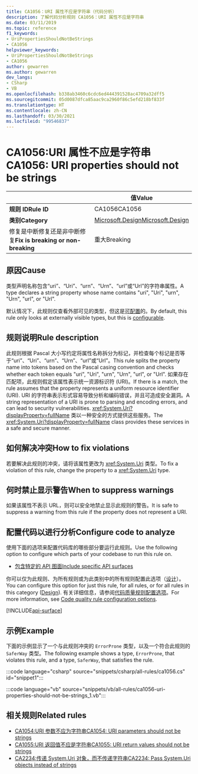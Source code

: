 ```yaml
---
title: CA1056：URI 属性不应是字符串（代码分析）
description: 了解代码分析规则 CA1056：URI 属性不应是字符串
ms.date: 03/11/2019
ms.topic: reference
f1_keywords:
- UriPropertiesShouldNotBeStrings
- CA1056
helpviewer_keywords:
- UriPropertiesShouldNotBeStrings
- CA1056
author: gewarren
ms.author: gewarren
dev_langs:
- CSharp
- VB
ms.openlocfilehash: b338ab3460c6cdc6ed444391528ac4709a32dff5
ms.sourcegitcommit: 05d0087dfca85aac9ca2960f86c5efd218bf833f
ms.translationtype: HT
ms.contentlocale: zh-CN
ms.lasthandoff: 03/30/2021
ms.locfileid: "99546837"
---
```

# <a name="ca1056-uri-properties-should-not-be-strings"></a><span data-ttu-id="c107d-103">CA1056:URI 属性不应是字符串</span><span class="sxs-lookup"><span data-stu-id="c107d-103">CA1056: URI properties should not be strings</span></span>

| | <span data-ttu-id="c107d-104">值</span><span class="sxs-lookup"><span data-stu-id="c107d-104">Value</span></span> |
|-|-|
| <span data-ttu-id="c107d-105">**规则 ID**</span><span class="sxs-lookup"><span data-stu-id="c107d-105">**Rule ID**</span></span> |<span data-ttu-id="c107d-106">CA1056</span><span class="sxs-lookup"><span data-stu-id="c107d-106">CA1056</span></span>|
| <span data-ttu-id="c107d-107">**类别**</span><span class="sxs-lookup"><span data-stu-id="c107d-107">**Category**</span></span> |[<span data-ttu-id="c107d-108">Microsoft.Design</span><span class="sxs-lookup"><span data-stu-id="c107d-108">Microsoft.Design</span></span>](design-warnings.md)|
| <span data-ttu-id="c107d-109">修复是中断修复还是非中断修复</span><span class="sxs-lookup"><span data-stu-id="c107d-109">**Fix is breaking or non-breaking**</span></span> |<span data-ttu-id="c107d-110">重大</span><span class="sxs-lookup"><span data-stu-id="c107d-110">Breaking</span></span>|

## <a name="cause"></a><span data-ttu-id="c107d-111">原因</span><span class="sxs-lookup"><span data-stu-id="c107d-111">Cause</span></span>

<span data-ttu-id="c107d-112">类型声明名称包含“uri”、“Uri”、“urn”、“Urn”、“url”或“Url”的字符串属性。</span><span class="sxs-lookup"><span data-stu-id="c107d-112">A type declares a string property whose name contains "uri", "Uri", "urn", "Urn", "url", or "Url".</span></span>

<span data-ttu-id="c107d-113">默认情况下，此规则仅查看外部可见的类型，但这是[可配置](#configure-code-to-analyze)的。</span><span class="sxs-lookup"><span data-stu-id="c107d-113">By default, this rule only looks at externally visible types, but this is [configurable](#configure-code-to-analyze).</span></span>

## <a name="rule-description"></a><span data-ttu-id="c107d-114">规则说明</span><span class="sxs-lookup"><span data-stu-id="c107d-114">Rule description</span></span>

<span data-ttu-id="c107d-115">此规则根据 Pascal 大小写约定将属性名称拆分为标记，并检查每个标记是否等于“uri”、“Uri”、“urn”、“Urn”、“url”或“Url”。</span><span class="sxs-lookup"><span data-stu-id="c107d-115">This rule splits the property name into tokens based on the Pascal casing convention and checks whether each token equals "uri", "Uri", "urn", "Urn", "url", or "Url".</span></span> <span data-ttu-id="c107d-116">如果存在匹配项，此规则假定该属性表示统一资源标识符 (URI)。</span><span class="sxs-lookup"><span data-stu-id="c107d-116">If there is a match, the rule assumes that the property represents a uniform resource identifier (URI).</span></span> <span data-ttu-id="c107d-117">URI 的字符串表示形式容易导致分析和编码错误，并且可造成安全漏洞。</span><span class="sxs-lookup"><span data-stu-id="c107d-117">A string representation of a URI is prone to parsing and encoding errors, and can lead to security vulnerabilities.</span></span> <span data-ttu-id="c107d-118"><xref:System.Uri?displayProperty=fullName> 类以一种安全的方式提供这些服务。</span><span class="sxs-lookup"><span data-stu-id="c107d-118">The <xref:System.Uri?displayProperty=fullName> class provides these services in a safe and secure manner.</span></span>

## <a name="how-to-fix-violations"></a><span data-ttu-id="c107d-119">如何解决冲突</span><span class="sxs-lookup"><span data-stu-id="c107d-119">How to fix violations</span></span>

<span data-ttu-id="c107d-120">若要解决此规则的冲突，请将该属性更改为 <xref:System.Uri> 类型。</span><span class="sxs-lookup"><span data-stu-id="c107d-120">To fix a violation of this rule, change the property to a <xref:System.Uri> type.</span></span>

## <a name="when-to-suppress-warnings"></a><span data-ttu-id="c107d-121">何时禁止显示警告</span><span class="sxs-lookup"><span data-stu-id="c107d-121">When to suppress warnings</span></span>

<span data-ttu-id="c107d-122">如果该属性不表示 URL，则可以安全地禁止显示此规则的警告。</span><span class="sxs-lookup"><span data-stu-id="c107d-122">It is safe to suppress a warning from this rule if the property does not represent a URI.</span></span>

## <a name="configure-code-to-analyze"></a><span data-ttu-id="c107d-123">配置代码以进行分析</span><span class="sxs-lookup"><span data-stu-id="c107d-123">Configure code to analyze</span></span>

<span data-ttu-id="c107d-124">使用下面的选项来配置代码库的哪些部分要运行此规则。</span><span class="sxs-lookup"><span data-stu-id="c107d-124">Use the following option to configure which parts of your codebase to run this rule on.</span></span>

- [<span data-ttu-id="c107d-125">包含特定的 API 图面</span><span class="sxs-lookup"><span data-stu-id="c107d-125">Include specific API surfaces</span></span>](#include-specific-api-surfaces)

<span data-ttu-id="c107d-126">你可以仅为此规则、为所有规则或为此类别中的所有规则配置此选项（[设计](design-warnings.md)）。</span><span class="sxs-lookup"><span data-stu-id="c107d-126">You can configure this option for just this rule, for all rules, or for all rules in this category ([Design](design-warnings.md)).</span></span> <span data-ttu-id="c107d-127">有关详细信息，请参阅[代码质量规则配置选项](../code-quality-rule-options.md)。</span><span class="sxs-lookup"><span data-stu-id="c107d-127">For more information, see [Code quality rule configuration options](../code-quality-rule-options.md).</span></span>

[!INCLUDE[api-surface](~/includes/code-analysis/api-surface.md)]

## <a name="example"></a><span data-ttu-id="c107d-128">示例</span><span class="sxs-lookup"><span data-stu-id="c107d-128">Example</span></span>

<span data-ttu-id="c107d-129">下面的示例显示了一个与此规则冲突的 `ErrorProne` 类型，以及一个符合此规则的 `SaferWay` 类型。</span><span class="sxs-lookup"><span data-stu-id="c107d-129">The following example shows a type, `ErrorProne`, that violates this rule, and a type, `SaferWay`, that satisfies the rule.</span></span>

:::code language="csharp" source="snippets/csharp/all-rules/ca1056.cs" id="snippet1":::

:::code language="vb" source="snippets/vb/all-rules/ca1056-uri-properties-should-not-be-strings_1.vb":::

## <a name="related-rules"></a><span data-ttu-id="c107d-130">相关规则</span><span class="sxs-lookup"><span data-stu-id="c107d-130">Related rules</span></span>

- [<span data-ttu-id="c107d-131">CA1054:URI 参数不应为字符串</span><span class="sxs-lookup"><span data-stu-id="c107d-131">CA1054: URI parameters should not be strings</span></span>](ca1054.md)
- [<span data-ttu-id="c107d-132">CA1055:URI 返回值不应是字符串</span><span class="sxs-lookup"><span data-stu-id="c107d-132">CA1055: URI return values should not be strings</span></span>](ca1055.md)
- [<span data-ttu-id="c107d-133">CA2234:传递 System.Uri 对象，而不传递字符串</span><span class="sxs-lookup"><span data-stu-id="c107d-133">CA2234: Pass System.Uri objects instead of strings</span></span>](ca2234.md)
